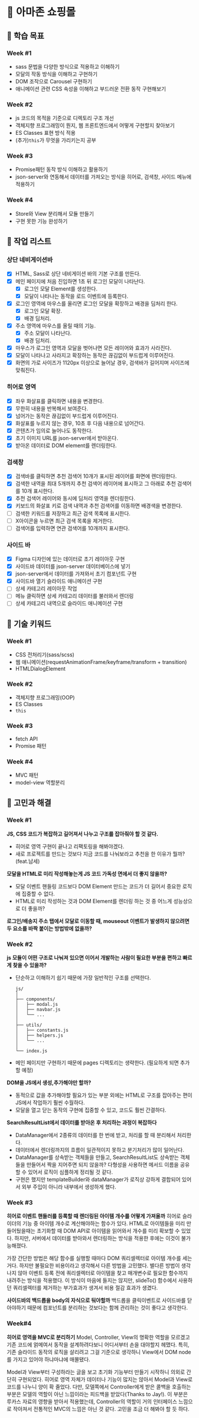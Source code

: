 # 🛒 아마존 쇼핑몰
## 🎯 학습 목표

### Week #1
- sass 문법을 다양한 방식으로 적용하고 이해하기
- 모달의 작동 방식을 이해하고 구현하기
- DOM 조작으로 Carousel 구현하기
- 애니메이션 관련 CSS 속성을 이해하고 부드러운 전환 동작 구현해보기

### Week #2
- js 코드의 목적을 기준으로 디렉토리 구조 개선
- 객체지향 프로그래밍이 뭔지, 웹 프론트엔드에서 어떻게 구현할지 찾아보기
- ES Classes 표현 방식 적용
- (추가)`this`가 무엇을 가리키는지 공부

### Week #3
- Promise패턴 동작 방식 이해하고 활용하기
- json-server와 연동해서 데이터를 가져오는 방식을 히어로, 검색창, 사이드 메뉴에 적용하기

### Week #4
- Store와 View 분리해서 모듈 만들기
- 구현 못한 기능 완성하기

## 🔨 작업 리스트

### **상단 네비게이션바**
- [x] HTML, Sass로 상단 네비게이션 바의 기본 구조를 만든다.
- [x] 메인 페이지에 처음 진입하면 1초 뒤 로그인 모달이 나타난다.
  - [x] 로그인 모달 Element를 생성한다.
  - [x] 모달이 나타나는 동작을 로드 이벤트에 등록한다.
- [x] 로그인 영역에 마우스를 올리면 로그인 모달을 확장하고 배경을 딤처리 한다.
  - [x] 로그인 모달 확장.
  - [x] 배경 딤처리.
- [x] 주소 영역에 마우스를 올릴 때의 기능.
  - [x] 주소 모달이 나타난다.
  - [x] 배경 딤처리.
- [x] 마우스가 로그인 영역과 모달을 벗어나면 모든 레이어와 효과가 사라진다.
- [x] 모달이 나타나고 사라지고 확장하는 동작은 끊김없이 부드럽게 이루어진다.
- [x] 화면의 가로 사이즈가 1120px 이상으로 늘어날 경우, 검색바가 길어지며 사이즈에 맞춰진다.

### **히어로 영역**
- [x] 좌우 화살표를 클릭하면 내용을 변경한다.
- [x] 무한히 내용을 반복해서 보여준다.
- [x] 넘어가는 동작은 끊김없이 부드럽게 이루어진다.
- [x] 화살표를 누르지 않는 경우, 10초 후 다음 내용으로 넘어간다.
- [x] 콘텐츠가 임의로 늘어나도 동작한다.
- [x] 초기 이미지 URL를 json-server에서 받아온다.
- [x] 받아온 데이터로 DOM element를 렌더링한다.

### **검색창**
- [x] 검색바를 클릭하면 추천 검색어 10개가 표시된 레이어를 화면에 렌더링한다.
- [x] 검색한 내역을 최대 5개까지 추천 검색어 레이어에 표시하고 그 아래로 추천 검색어를 10개 표시한다.
- [x] 추천 검색어 레이어와 동시에 딤처리 영역을 렌더링한다.
- [x] 키보드의 화살표 키로 검색 내역과 추천 검색어를 이동하면 배경색을 변경한다.
- [ ] 검색한 키워드를 저장하고 최근 검색 목록에 표시한다.
- [ ] X아이콘을 누르면 최근 검색 목록을 제거한다.
- [ ] 검색어를 입력하면 연관 검색어를 10개까지 표시한다.

### **사이드 바**
- [x] Figma 디자인에 있는 데이터로 초기 레이아웃 구현
- [x] 사이드바 데이터를 json-server 데이터베이스에 넣기
- [x] json-server에서 데이터를 가져와서 초기 컴포넌트 구현
- [x] 사이드바 열기 슬라이드 애니메이션 구현
- [ ] 상세 카테고리 레이아웃 작업
- [ ] 메뉴 클릭하면 상세 카테고리 데이터를 불러와서 렌더링
- [ ] 상세 카테고리 내역으로 슬라이드 애니메이션 구현

## 🔑 기술 키워드

### Week #1
- CSS 전처리기(sass/scss)
- 웹 애니메이션(requestAnimationFrame/keyframe/transform + transition)
- HTMLDialogElement

### Week #2
- 객체지향 프로그래밍(OOP)
- ES Classes
- `this`

### Week #3
- fetch API
- Promise 패턴

### Week #4
- MVC 패턴
- model-view 역할분리

## 🎊 고민과 해결

### Week #1
**JS, CSS 코드가 복잡하고 길어져서 나누고 구조를 잡아줘야 할 것 같다.**
- 히어로 영역 구현이 끝나고 리팩토링을 해봐야겠다.
- 새로 프로젝트를 만드는 것보다 지금 코드를 나눠보라고 추천을 한 이유가 뭘까?(feat.남세)

**모달을 HTML로 미리 작성해놓는게 JS 코드 가독성 면에서 더 좋지 않을까?**
- 모달 이벤트 핸들링 코드보다 DOM Element 만드는 코드가 더 길어서 중요한 로직에 집중할 수 없다.
- HTML로 미리 작성하는 것과 DOM Element를 렌더링 하는 것 중 어느게 성능상으로 더 좋을까?

**로그인/배송지 주소 탭에서 모달로 이동할 때, mouseout 이벤트가 발생하지 않으려면 두 요소를 바짝 붙이는 방법밖에 없을까?**

### Week #2
**js 모듈이 어떤 구조로 나눠져 있으면 이어서 개발하는 사람이 필요한 부분을 편하고 빠르게 찾을 수 있을까?**
- 단순하고 이해하기 쉽기 때문에 가장 일반적인 구조를 선택한다.
  ```
  js/
  │
  ├── components/
  │   ├── modal.js
  │   ├── navbar.js
  │   └── ...
  │
  ├── utils/
  │   ├── constants.js
  │   ├── helpers.js
  │   └── ...
  │
  └── index.js
  ```
- 메인 페이지만 구현하기 때문에 pages 디렉토리는 생략한다. (필요하게 되면 추가할 예정)

**DOM을 JS에서 생성,추가해야만 할까?**
- 동적으로 값을 추가해야할 필요가 있는 부분 외에는 HTML로 구조를 잡아주는 편이 JS에서 작업하기 훨씬 수월하다.
- 모달을 열고 닫는 동작의 구현에 집중할 수 있고, 코드도 훨씬 간결하다.

**SearchResultList에서 데이터를 받아온 후 처리하는 과정이 복잡하다**
- DataManager에서 2종류의 데이터를 한 번에 받고, 처리를 할 때 분리해서 처리한다.
- 데이터에서 렌더링까지의 흐름이 일관적이지 못하고 분기처리가 많이 일어난다.
- DataManager를 상속받는 객체들을 만들고, SearchResultList도 상속받는 객체들을 만들어서 짝을 지어주면 되지 않을까? 다형성을 사용하면 메서드 이름을 공유할 수 있어서 로직이 심플하게 정리될 것 같다.
- 구현은 했지만 templateBuilder와 dataManager가 로직상 강하게 결합되어 있어서 외부 주입이 아니라 내부에서 생성하게 했다.

### Week #3
**히어로 이벤트 핸들러를 등록할 때 렌더링된 아이템 개수를 어떻게 가져올까**
히어로 슬라이더의 기능 중 아이템 개수로 계산해야하는 함수가 있다. HTML로 아이템들을 미리 만들어뒀을때는 초기화할 때 DOM API로 아이템을 읽어와서 개수를 미리 확보할 수 있었다. 하지만, 서버에서 데이터를 받아와서 렌더링하는 방식을 적용한 후에는 이것이 불가능해졌다.

가장 간단한 방법은 해당 함수를 실행할 때마다 DOM 쿼리셀렉터로 아이템 개수를 세는거다. 하지만 불필요한 비용이라고 생각해서 다른 방법을 고민했다. 별다른 방법이 생각나지 않아 이벤트 등록 전에 쿼리셀렉터로 아이템을 찾고 매개변수로 필요한 함수까지 내려주는 방식을 적용했다. 이 방식이 마음에 들지는 않지만, slideTo() 함수에서 사용하던 쿼리셀렉터를 제거하는 부가효과가 생겨서 비용 절감 효과가 생겼다.

**사이드바의 백드롭을 body의 자식으로 둬야할까**
백드롭을 클릭이벤트로 사이드바를 닫아야하기 때문에 컴포넌트를 분리하는 것보다는 함께 관리하는 것이 좋다고 생각한다.

### Week#4
**히어로 영역을 MVC로 분리하기**
Model, Controller, View의 명확한 역할을 모르겠고 기존 코드에 얽메여서 동작을 설계하려다보니 어디서부터 손을 대야할지 헤맸다. 특히, 기존 슬라이드 동작의 로직을 살리려고 그걸 기준으로 생각하니 View에서 DOM node를 가지고 있어야 하냐마냐에 매몰됐다.

Model과 View부터 구성하라는 글을 보고 초기화 기능부터 만들기 시작하니 의외로 간단히 구현되었다. 히어로 영역 자체가 데이터나 기능이 많지는 않아서 Model과 View로 코드를 나누니 양이 확 줄었다. 다만, 모델쪽에서 Controller에게 받은 콜백을 호출하는 부분은 모델의 역할이 아닌 느낌이라는 피드백을 받았다(Thanks to Jay!). 이 부분은 루카스 자료의 영향을 받아서 적용했는데, Controller의 역할이 거의 인터페이스 느낌으로 작아져서 전통적인 MVC의 느낌은 아닌 것 같다. 고민을 조금 더 해봐야 할 듯 하다.
      